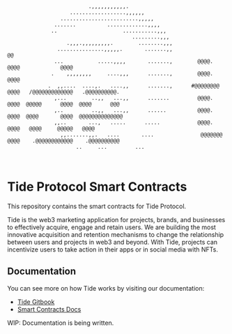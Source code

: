 ```

                          .,,,,,,,,,,,.
                    ..................,,,,,,
                 .........................,,,,,
               .......          .............,,,,
              ..                     ...........,,,
                                        .........,,,
                   .,,,.,,,,,,,,,.        ........,,,
                ...............,,,,,.       .......,,                   @@
               ...           .....,,,,       .......,        @@@@.     @@@@             @@@@
              .    ,,,,,,,,     ....,,,      .......,        @@@@.                      @@@@
             .  ,,....  ....,.   ....,,      .......,      #@@@@@@@@   @@@@   /@@@@@@@@@@@@@   .@@@@@@@@@@.
               ,...        ..,,   ...,,      .......         @@@@.     @@@@  @@@@@      @@@@  @@@@      @@@
               ,..         ..,,   ...,,      ......          @@@@.     @@@@  @@@@       @@@@  @@@@@@@@@@@@@@
               ,,..       ...,   .....      .....            @@@@.     @@@@   @@@@     @@@@@   @@@@
                 ,,.......,,.   ....       ....               @@@@@@@  @@@@    .@@@@@@@@@@@@    .@@@@@@@@@@
                      ..     ...         ...



```

# Tide Protocol Smart Contracts

This repository contains the smart contracts for Tide Protocol.

Tide is the web3 marketing application for projects, brands, and businesses to effectively acquire, engage and retain users.
We are building the most innovative acquisition and retention mechanisms to change the relationship between users and projects in web3 and beyond. With Tide, projects can incentivize users to take action in their apps or in social media with NFTs.

## Documentation

You can see more on how Tide works by visiting our documentation:

- [Tide Gitbook](https://fiveelementslabs.gitbook.io/tide/about-tide/web3-marketing-protocol)
- [Smart Contracts Docs](https://tideprotocol.xyz)

WIP: Documentation is being written.
